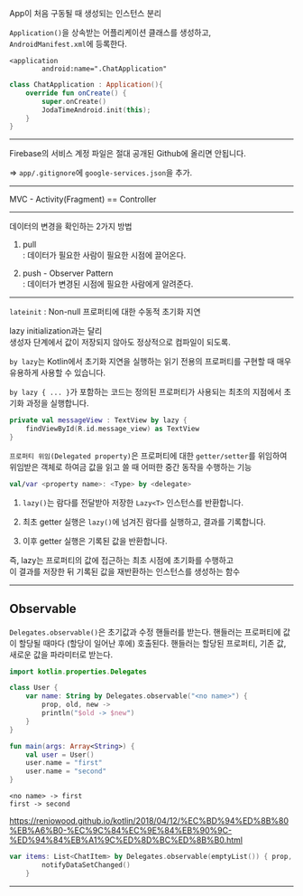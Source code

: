App이 처음 구동될 때 생성되는 인스턴스 분리

`Application()`을 상속받는 어플리케이션 클래스를 생성하고,  
`AndroidManifest.xml`에 등록한다.

```
<application
        android:name=".ChatApplication"
```
```kotlin
class ChatApplication : Application(){
    override fun onCreate() {
        super.onCreate()
        JodaTimeAndroid.init(this);
    }
}
```

-------

Firebase의 서비스 계정 파일은 절대 공개된 Github에 올리면 안됩니다.  

=> `app/.gitignore`에 `google-services.json`을 추가.


-----


MVC - Activity(Fragment) == Controller

------

데이터의 변경을 확인하는 2가지 방법

1) pull  
: 데이터가 필요한 사람이 필요한 시점에 끌어온다.

2) push - Observer Pattern  
: 데이터가 변경된 시점에 필요한 사람에게 알려준다.

-----

`lateinit` : Non-null 프로퍼티에 대한 수동적 초기화 지연

 lazy initialization과는 달리  
 생성자 단계에서 값이 저장되지 않아도 정상적으로 컴파일이 되도록.


`by lazy`는 Kotlin에서 초기화 지연을 실행하는 읽기 전용의 프로퍼티를 구현할 때 매우 유용하게 사용할 수 있습니다.

`by lazy { ... }`가 포함하는 코드는 정의된 프로퍼티가 사용되는 최초의 지점에서 초기화 과정을 실행합니다.

```kotlin
private val messageView : TextView by lazy {
    findViewById(R.id.message_view) as TextView
}
```

`프로퍼티 위임(Delegated property)`은 프로퍼티에 대한 `getter/setter`를 위임하여  
위임받은 객체로 하여금 값을 읽고 쓸 때 어떠한 중간 동작을 수행하는 기능

```kotlin
val/var <property name>: <Type> by <delegate>
```


1. `lazy()`는 람다를 전달받아 저장한 `Lazy<T>` 인스턴스를 반환합니다.

2. 최초 getter 실행은 `lazy()`에 넘겨진 람다를 실행하고, 결과를 기록합니다.

3. 이후 getter 실행은 기록된 값을 반환합니다.


즉, lazy는 프로퍼티의 값에 접근하는 최초 시점에 초기화를 수행하고  
이 결과를 저장한 뒤 기록된 값을 재반환하는 인스턴스를 생성하는 함수

------

## Observable

`Delegates.observable()`은 초기값과 수정 핸들러를 받는다. 핸들러는 프로퍼티에 값이 할당될 때마다 (할당이 일어난 후에) 호출된다. 핸들러는 할당된 프로퍼티, 기존 값, 새로운 값을 파라미터로 받는다.

```kotlin
import kotlin.properties.Delegates

class User {
    var name: String by Delegates.observable("<no name>") {
        prop, old, new ->
        println("$old -> $new")
    }
}

fun main(args: Array<String>) {
    val user = User()
    user.name = "first"
    user.name = "second"
}

```

```
<no name> -> first
first -> second
```

https://reniowood.github.io/kotlin/2018/04/12/%EC%BD%94%ED%8B%80%EB%A6%B0-%EC%9C%84%EC%9E%84%EB%90%9C-%ED%94%84%EB%A1%9C%ED%8D%BC%ED%8B%B0.html


```kotlin
var items: List<ChatItem> by Delegates.observable(emptyList()) { prop, old, new ->
        notifyDataSetChanged()
    }
```

-------


